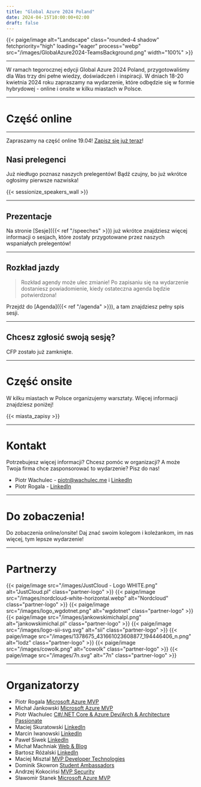 ```yaml
---
title: "Global Azure 2024 Poland"
date: 2024-04-15T10:00:00+02:00
draft: false
---
```


{{< paige/image alt="Landscape" class="rounded-4 shadow" fetchpriority="high" loading="eager" process="webp" src="/images/GlobalAzure2024-TeamsBackground.png" width="100%" >}}


---

W ramach tegorocznej edycji Global Azure 2024 Poland, przygotowaliśmy dla Was trzy dni pełne wiedzy, doświadczeń i inspiracji. W dniach 18-20 kwietnia 2024 roku zapraszamy na wydarzenie, które odbędzie się w formie hybrydowej - online i onsite w kilku miastach w Polsce.

---

# Część online

---

Zapraszamy na część online 19.04! [Zapisz się już teraz](https://www.eventbrite.com/e/global-azure-2024-poland-on-line-tickets-843540521407)!

## Nasi prelegenci

<!-- Poznaj naszych prelegentów! -->
Już niedługo poznasz naszych prelegentów! Bądź czujny, bo już wkrótce ogłosimy pierwsze nazwiska!

{{< sessionize_speakers_wall >}}

<!-- Więcej informacji znajdziesz w zakładce [Prelegenci]({{< ref "/speakers" >}}). -->

---

## Prezentacje

Na stronie [Sesje]({{< ref "/speeches" >}}) już wkrótce znajdziesz więcej informacji o sesjach, które zostały przygotowane przez naszych wspaniałych prelegentów!

---

## Rozkład jazdy

> Rozkład agendy może ulec zmianie! Po zapisaniu się na wydarzenie dostaniesz powiadomienie, kiedy ostateczna agenda będzie potwierdzona!

Przejdź do [Agenda]({{< ref "/agenda" >}}), a tam znajdziesz pełny spis sesji.

---

## Chcesz zgłosić swoją sesję?

CFP zostało już zamknięte.

---

# Część onsite

W kilku miastach w Polsce organizujemy warsztaty. Więcej informacji znajdziesz poniżej!

{{< miasta_zapisy >}}

---

# Kontakt

Potrzebujesz więcej informacji? Chcesz pomóc w organizacji? A może Twoja firma chce zasponsorować to wydarzenie? Pisz do nas!

- Piotr Wachulec - [piotr@wachulec.me](mailto:piotr@wachulec.me) i [LinkedIn](https://www.linkedin.com/in/piotrwachulec/)
- Piotr Rogala - [LinkedIn](https://www.linkedin.com/in/rogalapiotr/)

---

# Do zobaczenia!

Do zobaczenia online/onsite! Daj znać swoim kolegom i koleżankom, im nas więcej, tym lepsze wydarzenie!

---

# Partnerzy

{{< paige/image src="/images/JustCloud - Logo WHITE.png" alt="JustCloud.pl" class="partner-logo" >}}
{{< paige/image src="/images/nordcloud-white-horizontal.webp" alt="Nordcloud" class="partner-logo" >}}
{{< paige/image src="/images/logo_wgdotnet.png" alt="wgdotnet" class="partner-logo" >}}
{{< paige/image src="/images/jankowskimichalpl.png" alt="jankowskimichal.pl" class="partner-logo" >}}
{{< paige/image src="/images/logo-sii-svg.svg" alt="sii" class="partner-logo" >}}
{{< paige/image src="/images/1378675_431661023608877_194446406_n.png" alt="lodz" class="partner-logo" >}}
{{< paige/image src="/images/cowolk.png" alt="cowolk" class="partner-logo" >}}
{{< paige/image src="/images/7n.svg" alt="7n" class="partner-logo" >}}

---

# Organizatorzy

* Piotr Rogala [Microsoft Azure MVP](https://mvp.microsoft.com/en-US/mvp/profile/55988764-f35a-e711-8114-3863bb2ed1f8)
* Michał Jankowski [Microsoft Azure MVP](https://mvp.microsoft.com/en-US/mvp/profile/6248e2ee-63ab-e811-814b-3863bb353d80)
* Piotr Wachulec [C#/.NET Core & Azure Dev/Arch & Architecture Passionate](https://github.com/PiotrWachulec)
* Maciej Skuratowski [LinkedIn](https://www.linkedin.com/in/maciejskuratowski/)
* Marcin Iwanowski [LinkedIn](https://www.linkedin.com/in/marcin-iwanowski-68877512/)
* Paweł Siwek [LinkedIn](https://www.linkedin.com/in/pawelsiwek/)
* Michał Machniak [Web & Blog](https://mmachniak.net/about)
* Bartosz Różalski [LinkedIn](https://www.linkedin.com/in/bartosz-r%C3%B3%C5%BCa%C5%84ski/)
* Maciej Misztal [MVP Developer Technologies](https://mvp.microsoft.com/en-US/MVP/profile/ea7177b5-5c01-eb11-a815-000d3a8dfe0d)
* Dominik Skowron [Student Ambassadors](https://mvp.microsoft.com/en-US/studentambassadors/profile/70af883b-19d8-4593-8a06-69a349e4e613)
* Andrzej Kokocińsi [MVP Security](https://mvp.microsoft.com/en-US/MVP/profile/142e6181-95fb-ed11-8f6d-000d3a560942)
* Sławomir Stanek [Microsoft Azure MVP](https://mvp.microsoft.com/en-US/MVP/profile/929f86a7-3059-4408-8443-6a700ad7b27a)